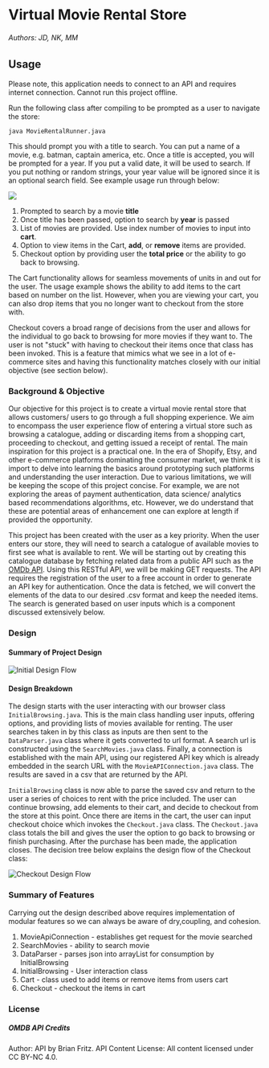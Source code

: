 # Virtual Movie Rental Store
 
###### Authors: JD, NK, MM
 
## Usage

Please note, this application needs to connect to an API and requires internet connection. Cannot run this project offline.
 
Run the following class after compiling to be prompted as a user to navigate the store:
 
```java MovieRentalRunner.java```
 
This should prompt you with a title to search. You can put a name of a movie, e.g. batman, captain america, etc. Once a title is accepted, you will be prompted for a year. If you put a valid date, it will be used to search. If you put nothing or random strings, your year value will be ignored since it is an optional search field. See example usage run through below:
 
![](functionality.gif)

1. Prompted to search by a movie **title**
2. Once title has been passed, option to search by **year** is passed
3. List of movies are provided. Use index number of movies to input into **cart**.
4. Option to view items in the Cart, **add**, or **remove** items are provided.
5. Checkout option by providing user the **total price** or the ability to go back to browsing. 
 
The Cart functionality allows for seamless movements of units in and out for the user. The usage example shows the ability to add items to the cart based on number on the list. However, when you are viewing your cart, you can also drop items that you no longer want to checkout from the store with.
 
Checkout covers a broad range of decisions from the user and allows for the individual to go back to browsing for more movies if they want to. The user is not "stuck" with having to checkout their items once that class has been invoked. This is a feature that mimics what we see in a lot of e-commerce sites and having this functionality matches closely with our initial objective (see section below).
 
### Background & Objective
 
Our objective for this project is to create a virtual movie rental store that allows customers/ users to go through a full shopping experience. We aim to encompass the user experience flow of entering a virtual store such as browsing a catalogue, adding or discarding items from a shopping cart, proceeding to checkout, and getting issued a receipt of rental. The main inspiration for this project is a practical one. In the era of Shopify, Etsy, and other e-commerce platforms dominating the consumer market, we think it is import to delve into learning the basics around prototyping such platforms and understanding the user interaction. Due to various limitations, we will be keeping the scope of this project concise.  For example, we are not exploring the areas of payment authentication, data science/ analytics based recommendations algorithms, etc. However, we do understand that these are potential areas of enhancement one can explore at length if provided the opportunity.
 
This project has been created with the user as a key priority. When the user enters our store, they will need to search a catalogue of available movies to first see what is available to rent. We will be starting out by creating this catalogue database by fetching related data from a public API such as the [OMDb API](https://www.omdbapi.com/). Using this RESTful API, we will be making GET requests. The API requires the registration of the user to a free account in order to generate an API key for authentication. Once the data is fetched, we will convert the elements of the data to our desired .csv format and keep the needed items. The search is generated based on user inputs which is a component discussed extensively below.
 
### Design

#### Summary of Project Design
 
![Initial Design Flow](submission.png)

#### Design Breakdown 

The design starts with the user interacting with our browser class ```InitialBrowsing.java```. This is the main class handling user inputs, offering options, and providing lists of movies available for renting. The user searches taken in by this class as inputs are then sent to the ```DataParser.java``` class where it gets converted to url format. A search url is constructed using the ```SearchMovies.java``` class. Finally, a connection is established with the main API, using our registered API key which is already embedded in the search URL with the ```MovieAPIConnection.java``` class. The results are saved in a csv that are returned by the API.
 
```InitialBrowsing``` class is now able to parse the saved csv and return to the user a series of choices to rent with the price included. The user can continue browsing, add elements to their cart, and decide to checkout from the store at this point. Once there are items in the cart, the user can input checkout choice which invokes the ```Checkout.java``` class. The ```Checkout.java``` class totals the bill and gives the user the option to go back to browsing or finish purchasing. After the purchase has been made, the application closes. The decision tree below explains the design flow of the Checkout class:

![Checkout Design Flow](CheckoutDT.png)

 
### Summary of Features
 
Carrying out the design described above requires implementation of modular features so we can always be aware of dry,coupling, and cohesion.
 
1. MovieApiConnection - establishes get request for the movie searched
2. SearchMovies - ability to search movie
3. DataParser - parses json into arrayList for consumption by InitialBrowsing
4. InitialBrowsing - User interaction class
5. Cart - class used to add items or remove items from users cart
6. Checkout - checkout the items in cart
 
### License
 
##### OMDB API Credits
Author: API by Brian Fritz.
API Content License: All content licensed under CC BY-NC 4.0.
 
 
 
 

